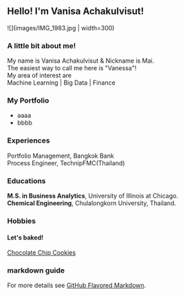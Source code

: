 ## Hello! I'm Vanisa Achakulvisut!

![](images/IMG_1983.jpg | width=300)


### A little bit about me! 
My name is Vanisa Achakulvisut & Nickname is Mai. <br/>
The easiest way to call me here is "Vanessa"! <br/>
My area of interest are <br/>
Machine Learning | Big Data | Finance


### My Portfolio 
- aaaa
- bbbb

### Experiences 
Portfolio Management, Bangkok Bank <br/>
Process Engineer, TechnipFMC(Thailand) <br/>

### Educations
**M.S. in Business Analytics**, University of Illinois at Chicago. <br/>
**Chemical Engineering**, Chulalongkorn University, Thailand. <br/>


### Hobbies
#### Let's baked! 
[Chocolate Chip Cookies](chocolate-chip-cookies.md)

### markdown guide 
For more details see [GitHub Flavored Markdown](https://guides.github.com/features/mastering-markdown/).
